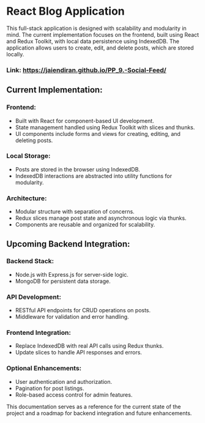 # React Blog Application

This full-stack application is designed with scalability and modularity in mind. The current implementation focuses on the frontend, built using React and Redux Toolkit, with local data persistence using IndexedDB. The application allows users to create, edit, and delete posts, which are stored locally.

### Link: https://jaiendiran.github.io/PP_9.-Social-Feed/

## Current Implementation:
 ### Frontend:
  - Built with React for component-based UI development.
  - State management handled using Redux Toolkit with slices and thunks.
  - UI components include forms and views for creating, editing, and deleting posts.

 ### Local Storage:
  - Posts are stored in the browser using IndexedDB.
  - IndexedDB interactions are abstracted into utility functions for modularity.

 ### Architecture:
  - Modular structure with separation of concerns.
  - Redux slices manage post state and asynchronous logic via thunks.
  - Components are reusable and organized for scalability.

## Upcoming Backend Integration:
 ### Backend Stack:
  - Node.js with Express.js for server-side logic.
  - MongoDB for persistent data storage.

 ### API Development:
  - RESTful API endpoints for CRUD operations on posts.
  - Middleware for validation and error handling.

 ### Frontend Integration:
  - Replace IndexedDB with real API calls using Redux thunks.
  - Update slices to handle API responses and errors.

 ### Optional Enhancements:
  - User authentication and authorization.
  - Pagination for post listings.
  - Role-based access control for admin features.

This documentation serves as a reference for the current state of the project and a roadmap for backend integration and future enhancements.